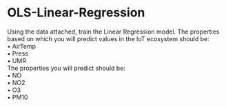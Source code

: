 # OLS-Linear-Regression
Using the data attached, train the Linear Regression model. The properties based on which you will predict values in the IoT ecosystem should be: <br />• AirTemp<br /> • Press <br />• UMR <br />The properties you will predict should be: <br />• NO <br />• NO2 <br />• O3 <br />• PM10 
